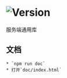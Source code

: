 # ![Version](https://img.shields.io/badge/version-12.144.37-green.svg)

服务端通用库

## 文档
    * `npm run doc`
    * 打开`doc/index.html`